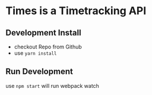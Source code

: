 # Times is a Timetracking API

## Development Install

* checkout Repo from Github
* use `yarn install`


## Run Development

use `npm start` will run webpack watch
